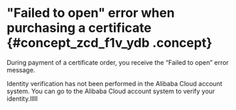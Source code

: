 # "Failed to open" error when purchasing a certificate {#concept_zcd_f1v_ydb .concept}

During payment of a certificate order, you receive the “Failed to open” error message.

Identity verification has not been performed in the Alibaba Cloud account system. You can go to the Alibaba Cloud account system to verify your identity.lllll

